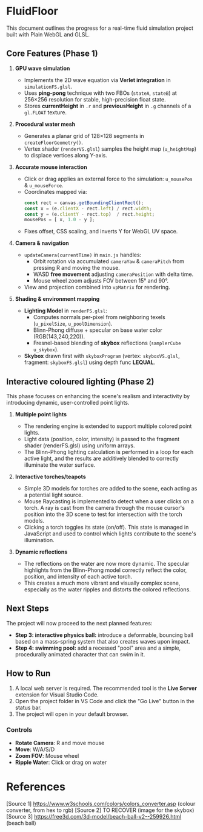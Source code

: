 # FluidFloor

This document outlines the progress for a real-time fluid simulation project built with Plain WebGL and GLSL. 



## Core Features (Phase 1)

1. **GPU wave simulation**
   - Implements the 2D wave equation via **Verlet integration** in `simulationFS.glsl`.
   - Uses **ping-pong** technique with two FBOs (`stateA`, `stateB`) at 256×256 resolution for stable, high-precision float state.
   - Stores **currentHeight** in `.r` and **previousHeight** in `.g` channels of a `gl.FLOAT` texture.

2. **Procedural water mesh**
   - Generates a planar grid of 128×128 segments in `createFloorGeometry()`. 
   - Vertex shader (`renderVS.glsl`) samples the height map (`u_heightMap`) to displace vertices along Y-axis.

3. **Accurate mouse interaction**
   - Click or drag applies an external force to the simulation: `u_mousePos` & `u_mouseForce`.
   - Coordinates mapped via:
     ```js
     const rect = canvas.getBoundingClientRect();
     const x = (e.clientX - rect.left) / rect.width;
     const y = (e.clientY - rect.top)  / rect.height;
     mousePos = [ x, 1.0 - y ];
     ```
   - Fixes offset, CSS scaling, and inverts Y for WebGL UV space.

4. **Camera & navigation**
   - `updateCamera(currentTime)` in `main.js` handles:
     - Orbit rotation via accumulated `cameraYaw` & `cameraPitch` from pressing R and moving the mouse.
     - WASD **free movement** adjusting `cameraPosition` with delta time.
     - Mouse wheel zoom adjusts FOV between 15° and 90°.
   - View and projection combined into `vpMatrix` for rendering.

5. **Shading & environment mapping**
   - **Lighting Model** in `renderFS.glsl`:
     - Computes normals per-pixel from neighboring texels (`u_pixelSize`, `u_poolDimension`).
     - Blinn-Phong diffuse + specular on base water color (RGB(143,240,220)).
     - Fresnel-based blending of **skybox** reflections (`samplerCube u_skybox`).
   - **Skybox** drawn first with `skyboxProgram` (vertex: `skyboxVS.glsl`, fragment: `skyboxFS.glsl`) using depth func **LEQUAL**.

## Interactive coloured lighting (Phase 2)
This phase focuses on enhancing the scene's realism and interactivity by introducing dynamic, user-controlled point lights.

1. **Multiple point lights**
	- The rendering engine is extended to support multiple colored point lights.
	- Light data (position, color, intensity) is passed to the fragment shader (renderFS.glsl) using uniform arrays.
	- The Blinn-Phong lighting calculation is performed in a loop for each active light, and the results are additively blended to correctly illuminate the water surface.

2. **Interactive torches/teapots**
	- Simple 3D models for torches are added to the scene, each acting as a potential light source.
	- Mouse Raycasting is implemented to detect when a user clicks on a torch. A ray is cast from the camera through the mouse cursor's position into the 3D scene to test for intersection with the torch models.
	- Clicking a torch toggles its state (on/off). This state is managed in JavaScript and used to control which lights contribute to the scene's illumination.

3. **Dynamic reflections**
	- The reflections on the water are now more dynamic. The specular highlights from the Blinn-Phong model correctly reflect the color, position, and intensity of each active torch.
	- This creates a much more vibrant and visually complex scene, especially as the water ripples and distorts the colored reflections.
## Next Steps

The project will now proceed to the next planned features:
-   **Step 3: interactive physics ball:** introduce a deformable, bouncing ball based on a mass-spring system that also creates waves upon impact.
-   **Step 4: swimming pool:** add a recessed "pool" area and a simple, procedurally animated character that can swim in it.

## How to Run

1.  A local web server is required. The recommended tool is the **Live Server** extension for Visual Studio Code.
2.  Open the project folder in VS Code and click the "Go Live" button in the status bar.
3.  The project will open in your default browser.

### Controls
- **Rotate Camera**: R and move mouse
- **Move**: W/A/S/D
- **Zoom FOV**: Mouse wheel
- **Ripple Water**: Click or drag on water

# References
[Source 1] https://www.w3schools.com/colors/colors_converter.asp (colour converter, from hex to rgb)
[Source 2] TO RECOVER (image for the skybox)
[Source 3] https://free3d.com/3d-model/beach-ball-v2--259926.html (beach ball)